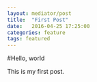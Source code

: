```yaml
---
layout: mediator/post
title:  "First Post"
date:   2016-04-25 17:25:00
categories: feature
tags: featured
---
```


#Hello, world

This is my first post.
